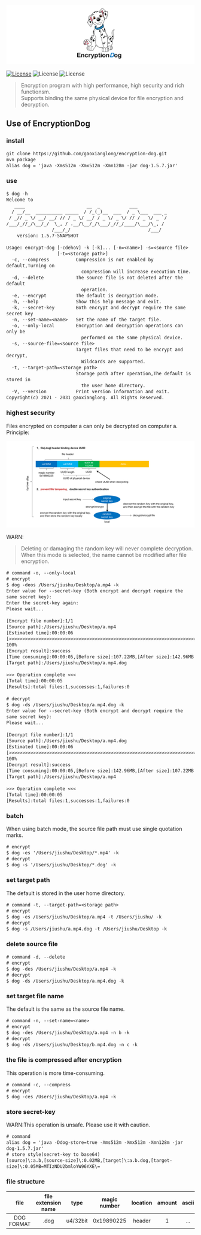 <div align=center><img src="https://github.com/gaoxianglong/encryption-dog/blob/master/resources/logo.png"/></div>

[![License](https://img.shields.io/badge/license-Apache%202-4EB1BA.svg)](https://www.apache.org/licenses/LICENSE-2.0.html) ![License](https://img.shields.io/badge/build-passing-brightgreen.svg) ![License](https://img.shields.io/badge/version-1.5.7--RELEASE-blue)
> Encryption program with high performance, high security and rich functionsm.<br/>
> Supports binding the same physical device for file encryption and decryption.<br/>

## Use of EncryptionDog
### install
```shell
git clone https://github.com/gaoxianglong/encryption-dog.git
mvn package
alias dog = 'java -Xms512m -Xmx512m -Xmn128m -jar dog-1.5.7.jar'
```
### use
```shell
$ dog -h
Welcome to
   ____                       __  _           ___
  / __/__  __________ _____  / /_(_)__  ___  / _ \___  ___ _
 / _// _ \/ __/ __/ // / _ \/ __/ / _ \/ _ \/ // / _ \/ _ `/
/___/_//_/\__/_/  \_, / .__/\__/_/\___/_//_/____/\___/\_, /
                 /___/_/                             /___/
	version: 1.5.7-SNAPSHOT

Usage: encrypt-dog [-cdehoV] -k [-k]... [-n=<name>] -s=<source file>
                   [-t=<storage path>]
  -c, --compress          Compression is not enabled by default,Turning on
                            compression will increase execution time.
  -d, --delete            The source file is not deleted after the default
                            operation.
  -e, --encrypt           The default is decryption mode.
  -h, --help              Show this help message and exit.
  -k, --secret-key        Both encrypt and decrypt require the same secret key
  -n, --set-name=<name>   Set the name of the target file.
  -o, --only-local        Encryption and decryption operations can only be
                            performed on the same physical device.
  -s, --source-file=<source file>
                          Target files that need to be encrypt and decrypt,
                            Wildcards are supported.
  -t, --target-path=<storage path>
                          Storage path after operation,The default is stored in
                            the user home directory.
  -V, --version           Print version information and exit.
Copyright(c) 2021 - 2031 gaoxianglong. All Rights Reserved.
```
### highest security
Files encrypted on computer a can only be decrypted on computer a.<br/>
Principle:
<div align=center><img src="https://github.com/gaoxianglong/encryption-dog/blob/master/resources/hs.png"/></div>

WARN:
> Deleting or damaging the random key will never complete decryption.<br/>
> When this mode is selected, the name cannot be modified after file encryption.<br/>
```shell
# command -o, --only-local
# encrypt
$ dog -deos /Users/jiushu/Desktop/a.mp4 -k
Enter value for --secret-key (Both encrypt and decrypt require the same secret key):
Enter the secret-key again:
Please wait...

[Encrypt file number]:1/1
[Source path]:/Users/jiushu/Desktop/a.mp4
[Estimated time]:00:00:06
[>>>>>>>>>>>>>>>>>>>>>>>>>>>>>>>>>>>>>>>>>>>>>>>>>>>>>>>>>>>>>>>>>>>>>>>>>>>>>>>>>>] 100%
[Encrypt result]:success
[Time consuming]:00:00:05,[Before size]:107.22MB,[After size]:142.96MB
[Target path]:/Users/jiushu/Desktop/a.mp4.dog

>>> Operation complete <<<
[Total time]:00:00:05
[Results]:total files:1,successes:1,failures:0

# decrypt
$ dog -ds /Users/jiushu/Desktop/a.mp4.dog -k
Enter value for --secret-key (Both encrypt and decrypt require the same secret key):
Please wait...

[Decrypt file number]:1/1
[Source path]:/Users/jiushu/Desktop/a.mp4.dog
[Estimated time]:00:00:06
[>>>>>>>>>>>>>>>>>>>>>>>>>>>>>>>>>>>>>>>>>>>>>>>>>>>>>>>>>>>>>>>>>>>>>>>>>>>>>>>>>>] 100%
[Decrypt result]:success
[Time consuming]:00:00:05,[Before size]:142.96MB,[After size]:107.22MB
[Target path]:/Users/jiushu/Desktop/a.mp4

>>> Operation complete <<<
[Total time]:00:00:05
[Results]:total files:1,successes:1,failures:0
```
### batch
When using batch mode, the source file path must use single quotation marks.
```shell
# encrypt
$ dog -es '/Users/jiushu/Desktop/*.mp4' -k
# decrypt
$ dog -s '/Users/jiushu/Desktop/*.dog' -k
```
### set target path
The default is stored in the user home directory.
```shell
# command -t, --target-path=<storage path>
# encrypt
$ dog -es /Users/jiushu/Desktop/a.mp4 -t /Users/jiushu/ -k
# decrypt
$ dog -s /Users/jiushu/a.mp4.dog -t /Users/jiushu/Desktop -k
```
### delete source file
```shell
# command -d, --delete
# encrypt
$ dog -des /Users/jiushu/Desktop/a.mp4 -k
# decrypt
$ dog -ds /Users/jiushu/Desktop/a.mp4.dog -k
```
### set target file name
The default is the same as the source file name.
```shell
# command -n, --set-name=<name>
# encrypt
$ dog -des /Users/jiushu/Desktop/a.mp4 -n b -k
# decrypt
$ dog -ds /Users/jiushu/Desktop/b.mp4.dog -n c -k
```
### the file is compressed after encryption
This operation is more time-consuming.
```shell
# command -c, --compress
# encrypt
$ dog -ces /Users/jiushu/Desktop/a.mp4 -k
```
### store secret-key
WARN:This operation is unsafe. Please use it with caution.
```shell
# command
alias dog = 'java -Ddog-store=true -Xms512m -Xmx512m -Xmn128m -jar dog-1.5.7.jar'
# store style(secret-key to base64)
[source]\:a.b,[source-size]\:0.02MB,[target]\:a.b.dog,[target-size]\:0.05MB=MTIzNDU2bmloYW96YXE\=
```
### file structure
|  file        | file extension name |  type          |   magic number |   location   |    amount     |     ascii    |
|  :-:         |        :-:          |  :-:           |   :-:          |    :-:       |     :-:       |      :-:     |
| DOG FORMAT   |        .dog         |  u4/32bit      |   0x19890225   |    header    |       1       |      ...     |